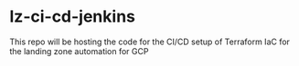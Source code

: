 # lz-ci-cd-jenkins
This repo will be hosting the code for the CI/CD setup of Terraform IaC for the landing zone automation for GCP

